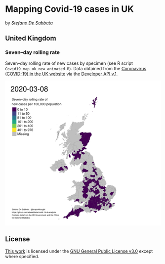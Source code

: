 # Mapping Covid-19 cases in UK

by *[Stefano De Sabbata](https://stefanodesabbata.com)*



## United Kingdom

### Seven–day rolling rate

Seven–day rolling rate of new cases by specimen (see R script `Covid19_map_uk_new_animated.R`). Data obtained from the [Coronavirus (COVID-19) in the UK website](https://coronavirus.data.gov.uk/) via the [Developer API v.1](https://coronavirus.data.gov.uk/developers-guide).

![](Maps/covid19_cases_uk_7DayRateNew_anim_20200301_20201017.gif)



## License

[This work](https://github.com/sdesabbata/GY7702) is licensed under the [GNU General Public License v3.0](https://www.gnu.org/licenses/gpl-3.0.html) except where specified.